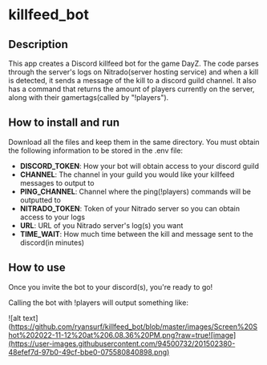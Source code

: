 # killfeed_bot

## Description
This app creates a Discord killfeed bot for the game DayZ. The code parses through the server's logs on Nitrado(server hosting service) and when a kill is detected,
it sends a message of the kill to a discord guild channel. It also has a command that returns the amount of players currently on the server, along with their
gamertags(called by "!players").

## How to install and run

Download all the files and keep them in the same directory.
You must obtain the following information to be stored in the .env file:
  - **DISCORD_TOKEN**: How your bot will obtain access to your discord guild
  - **CHANNEL**: The channel in your guild you would like your killfeed messages to output to
  - **PING_CHANNEL**: Channel where the ping(!players) commands will be outputted to
  - **NITRADO_TOKEN**: Token of your Nitrado server so you can obtain access to your logs
  - **URL**: URL of you Nitrado server's log(s) you want
  - **TIME_WAIT**: How much time between the kill and message sent to the discord(in minutes)

## How to use

Once you invite the bot to your discord(s), you're ready to go!

Calling the bot with !players will output something like:

![alt text](https://github.com/ryansurf/killfeed_bot/blob/master/images/Screen%20Shot%202022-11-12%20at%206.08.36%20PM.png?raw=true![image](https://user-images.githubusercontent.com/94500732/201502380-48efef7d-97b0-49cf-bbe0-075580840898.png)


